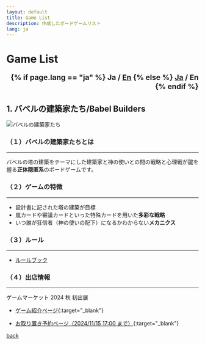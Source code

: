 ```yaml
---
layout: default
title: Game List
description: 作成したボードゲームリスト
lang: ja
---
```


# **Game List**

<div style="text-align: right; font-size: 1.2rem; font-weight: bold;">
  {% if page.lang == "ja" %}
    <span>Ja / <a href="{{site.baseurl}}{% link game-list-en.md %}">En</a></span>
  {% else %}
    <span><a href="{{site.baseurl}}{% link game-list.md %}">Ja</a> / En</span>
  {% endif %}
</div>

## **1. バベルの建築家たち/Babel Builders**

<div class="img-container">
   <img src="{{site.baseurl}}/assets/img/バベルの建築家たち.jpg" alt="バベルの建築家たち">
</div>

### **（１）バベルの建築家たちとは**

---

バベルの塔の建築をテーマにした建築家と神の使いとの間の戦略と心理戦が鍵を握る**正体隠匿系**のボードゲームです。

### **（２）ゲームの特徴**

---

- 設計書に記された塔の建築が目標
- 嵐カードや審議カードといった特殊カードを用いた**多彩な戦略**
- いつ誰が狂信者（神の使いの配下）になるかわからない**メカニクス**

### **（３）ルール**

---

- [ルールブック](http://127.0.0.1:4000/sbc_bg/babel-builders.html)

### **（４）出店情報**

---

ゲームマーケット 2024 秋 初出展

- [ゲーム紹介ページ](https://gamemarket.jp/game/184202/){:target="\_blank"}

- [お取り置き予約ページ（2024/11/15 17:00 まで）](https://forms.gle/hXJuznfHFSWZwA9p8){:target="\_blank"}

[back](./)
